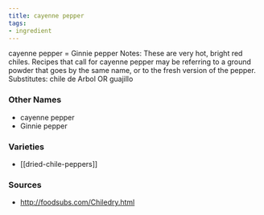```yaml
---
title: cayenne pepper
tags:
- ingredient
---
```

cayenne pepper = Ginnie pepper Notes: These are very hot, bright red chiles. Recipes that call for cayenne pepper may be referring to a ground powder that goes by the same name, or to the fresh version of the pepper. Substitutes: chile de Arbol OR guajillo

### Other Names

* cayenne pepper
* Ginnie pepper

### Varieties

* [[dried-chile-peppers]]

### Sources
* http://foodsubs.com/Chiledry.html
